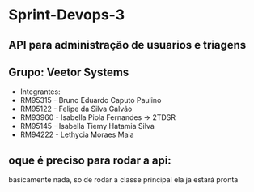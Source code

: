 # Sprint-Devops-3

## API para administração de usuarios e triagens 

## Grupo: Veetor Systems
- Integrantes:
- RM95315 - Bruno Eduardo Caputo Paulino
- RM95122 - Felipe da Silva Galvão
- RM93960 - Isabella Piola Fernandes -> 2TDSR
- RM95145 - Isabella Tiemy Hatamia Silva
- RM94222 - Lethycia Moraes Maia

## oque é preciso para rodar a api:

basicamente nada, so de rodar a classe principal ela ja estará pronta
